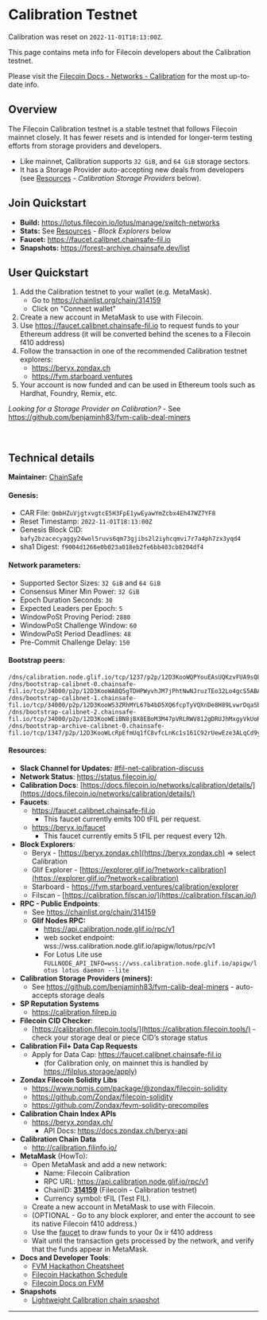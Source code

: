 # Calibration Testnet

Calibration was reset on `2022-11-01T18:13:00Z`.

This page contains meta info for Filecoin developers about the Calibration testnet.

Please visit the [Filecoin Docs - Networks - Calibration](https://docs.filecoin.io/networks/calibration) for the most up-to-date info.

## Overview

The Filecoin Calibration testnet is a stable testnet that follows Filecoin mainnet closely. It has fewer resets and is intended for longer-term testing efforts from storage providers and developers.

- Like mainnet, Calibration supports `32 GiB`, and `64 GiB` storage sectors.
- It has a Storage Provider auto-accepting new deals from developers (see [Resources](#resources) - *Calibration Storage Providers* below).

## Join Quickstart

- **Build:** <https://lotus.filecoin.io/lotus/manage/switch-networks>
- **Stats:** See [Resources](#resources) - *Block Explorers* below
- **Faucet:** <https://faucet.calibnet.chainsafe-fil.io>
- **Snapshots:** <https://forest-archive.chainsafe.dev/list>

## User Quickstart

1. Add the Calibration testnet to your wallet (e.g. MetaMask).
    - Go to <https://chainlist.org/chain/314159>
    - Click on "Connect wallet"
2. Create a new account in MetaMask to use with Filecoin.
3. Use <https://faucet.calibnet.chainsafe-fil.io> to request funds to your Ethereum address (it will be converted behind the scenes to a Filecoin f410 address)
4. Follow the transaction in one of the recommended Calibration testnet explorers:
    - <https://beryx.zondax.ch>
    - <https://fvm.starboard.ventures>
5. Your account is now funded and can be used in Ethereum tools such as Hardhat, Foundry, Remix, etc.

*Looking for a Storage Provider on Calibration?* - See <https://github.com/benjaminh83/fvm-calib-deal-miners>

&nbsp;

## Technical details

**Maintainer:** [ChainSafe](https://chainsafe.io)

#### **Genesis**:

- CAR File: `QmbHZuVjgtxvgtcE5H3FpE1ywEyawYmZcbx4Eh47WZ7YF8`
- Reset Timestamp: `2022-11-01T18:13:00Z`
- Genesis Block CID: `bafy2bzacecyaggy24wol5ruvs6qm73gjibs2l2iyhcqmvi7r7a4ph7zx3yqd4`
- sha1 Digest: `f9004d1266e0b023a018eb2fe6bb403cb8204df4`

#### **Network parameters**:

- Supported Sector Sizes: `32 GiB` and `64 GiB`
- Consensus Miner Min Power: `32 GiB`
- Epoch Duration Seconds: `30`
- Expected Leaders per Epoch: `5`
- WindowPoSt Proving Period: `2880`
- WindowPoSt Challenge Window: `60`
- WindowPoSt Period Deadlines: `48`
- Pre-Commit Challenge Delay: `150`

#### **Bootstrap peers**:

```
/dns/calibration.node.glif.io/tcp/1237/p2p/12D3KooWQPYouEAsUQKzvFUA9sQ8tz4rfpqtTzh2eL6USd9bwg7x
/dns/bootstrap-calibnet-0.chainsafe-fil.io/tcp/34000/p2p/12D3KooWABQ5gTDHPWyvhJM7jPhtNwNJruzTEo32Lo4gcS5ABAMm
/dns/bootstrap-calibnet-1.chainsafe-fil.io/tcp/34000/p2p/12D3KooWS3ZRhMYL67b4bD5XQ6fcpTyVQXnDe8H89LvwrDqaSbiT
/dns/bootstrap-calibnet-2.chainsafe-fil.io/tcp/34000/p2p/12D3KooWEiBN8jBX8EBoM3M47pVRLRWV812gDRUJhMxgyVkUoR48
/dns/bootstrap-archive-calibnet-0.chainsafe-fil.io/tcp/1347/p2p/12D3KooWLcRpEfmUq1fC8vfcLnKc1s161C92rUewEze3ALqCd9yJ
```

#### **Resources**:

- **Slack Channel for Updates:** [#fil-net-calibration-discuss](https://filecoinproject.slack.com/archives/C01D42NNLMS)
- **Network Status**: https://status.filecoin.io/
- **Calibration Docs**: [https://docs.filecoin.io/networks/calibration/details/](https://docs.filecoin.io/networks/calibration/details/)
- **Faucets**: 
  - <https://faucet.calibnet.chainsafe-fil.io>
    - This faucet currently emits 100 tFIL per request.
  - https://beryx.io/faucet
    - This faucet currently emits 5 tFIL per request every 12h.
- **Block Explorers**:
  - Beryx - [https://beryx.zondax.ch](https://beryx.zondax.ch) => select Calibration
  - Glif Explorer - [https://explorer.glif.io/?network=calibration](https://explorer.glif.io/?network=calibration)
  - Starboard - https://fvm.starboard.ventures/calibration/explorer
  - Filscan - [https://calibration.filscan.io/](https://calibration.filscan.io/)
- **RPC - Public Endpoints**:
  - See https://chainlist.org/chain/314159
  - **Glif Nodes RPC:**
    - https://api.calibration.node.glif.io/rpc/v1
    - web socket endpoint: wss://wss.calibration.node.glif.io/apigw/lotus/rpc/v1
    - For Lotus Lite use `FULLNODE_API_INFO=wss://wss.calibration.node.glif.io/apigw/lotus lotus daemon --lite`
- **Calibration Storage Providers (miners):**
  - See https://github.com/benjaminh83/fvm-calib-deal-miners - auto-accepts storage deals
- **SP Reputation Systems**
  - https://calibration.filrep.io
- **Filecoin CID Checker**:
  - [https://calibration.filecoin.tools/](https://calibration.filecoin.tools/) - check your storage deal or piece CID’s storage status
- **Calibration Fil+ Data Cap Requests**
  - Apply for Data Cap: <https://faucet.calibnet.chainsafe-fil.io>
    - (for Calibration only, on mainnet this is handled by https://filplus.storage/apply)
- **Zondax Filecoin Solidity Libs**
  - https://www.npmjs.com/package/@zondax/filecoin-solidity
  - https://github.com/Zondax/filecoin-solidity
  - https://github.com/Zondax/fevm-solidity-precompiles
- **Calibration Chain Index APIs**
  - https://beryx.zondax.ch/ 
    - API Docs: <https://docs.zondax.ch/beryx-api>
- **Calibration Chain Data**
  - http://calibration.filinfo.io/
- **MetaMask** (HowTo):
  - Open MetaMask and add a new network:
    - Name: Filecoin Calibration
    - RPC URL: https://api.calibration.node.glif.io/rpc/v1
    - ChainID: [**314159**](https://github.com/ethereum-lists/chains/blob/master/_data/chains/eip155-314159.json) (Filecoin - Calibration testnet)
    - Currency symbol: tFIL (Test FIL).
  - Create a new account in MetaMask to use with Filecoin.
  - (OPTIONAL - Go to any block explorer, and enter the account to see its native Filecoin f410 address.)
  - Use the [faucet](https://faucet.calibnet.chainsafe-fil.io) to draw funds to your 0x ir f410 address
  - Wait until the transaction gets processed by the network, and verify that the funds appear in MetaMask.
- **Docs and Developer Tools**:
  - [FVM Hackathon Cheatsheet](https://github.com/filecoin-project/community/discussions/585)
  - [Filecoin Hackathon Schedule](https://hackathons.filecoin.io/)
  - [Filecoin Docs on FVM](https://docs.filecoin.io/smart-contracts/fundamentals/the-filecoin-virtual-machine/)
- **Snapshots**
  - [Lightweight Calibration chain snapshot](https://forest-archive.chainsafe.dev/latest/calibnet/)

<hr>

